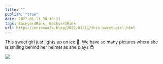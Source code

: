 ```yaml
---
title: ""
publish: "true"
date: 2022-01-11 08:10:11
tags: BackyardRink, BackyardRink
url: https://ericmwalk.blog/2022/01/11/this-sweet-girl.html
---
```


This sweet girl just lights up on ice 🏒. We have so many pictures where she is smiling behind her helmet as she plays 😍

![](https://ericmwalk.blog/uploads/2022/cea255fbef.jpg)